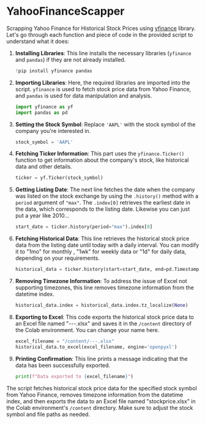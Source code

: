 # YahooFinanceScapper
Scrapping Yahoo Finance for Historical Stock Prices using [yfinance]([https://pypi.org/project/yfinance/]) library. 
Let's go through each function and piece of code in the provided script to understand what it does:

1. **Installing Libraries**: This line installs the necessary libraries (`yfinance` and `pandas`) if they are not already installed.

    ```python
    !pip install yfinance pandas
    ```

2. **Importing Libraries**: Here, the required libraries are imported into the script. `yfinance` is used to fetch stock price data from Yahoo Finance, and `pandas` is used for data manipulation and analysis.

    ```python
    import yfinance as yf
    import pandas as pd
    ```

3. **Setting the Stock Symbol**: Replace `'AAPL'` with the stock symbol of the company you're interested in.

    ```python
    stock_symbol = 'AAPL'
    ```

4. **Fetching Ticker Information**: This part uses the `yfinance.Ticker()` function to get information about the company's stock, like historical data and other details.

    ```python
    ticker = yf.Ticker(stock_symbol)
    ```

5. **Getting Listing Date**: The next line fetches the date when the company was listed on the stock exchange by using the `.history()` method with a `period` argument of `"max"`. The `.index[0]` retrieves the earliest date in the data, which corresponds to the listing date. Likewise you can just put a year like 2010...

    ```python
    start_date = ticker.history(period="max").index[0]
    ```

6. **Fetching Historical Data**: This line retrieves the historical stock price data from the listing date until today with a daily interval. You can modify it to "1mo" for monthly , "1wk" for weekly data or "1d" for daily data, depending on your requirements.

    ```python
    historical_data = ticker.history(start=start_date, end=pd.Timestamp.today(), interval="1d")
    ```

7. **Removing Timezone Information**: To address the issue of Excel not supporting timezones, this line removes timezone information from the datetime index.

    ```python
    historical_data.index = historical_data.index.tz_localize(None)
    ```

8. **Exporting to Excel**: This code exports the historical stock price data to an Excel file named "---.xlsx" and saves it in the `/content` directory of the Colab environment. You can change your name here.

    ```python
    excel_filename = "/content/---.xlsx"
    historical_data.to_excel(excel_filename, engine='openpyxl')
    ```

9. **Printing Confirmation**: This line prints a message indicating that the data has been successfully exported.

    ```python
    print(f"Data exported to {excel_filename}")
    ```

The script fetches historical stock price data for the specified stock symbol from Yahoo Finance, removes timezone information from the datetime index, and then exports the data to an Excel file named "stockprice.xlsx" in the Colab environment's `/content` directory. Make sure to adjust the stock symbol and file paths as needed.
